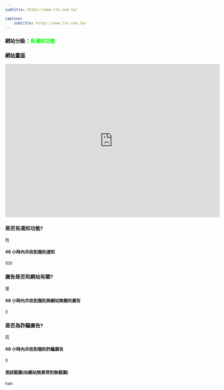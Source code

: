 ```yaml
---
subtitle: https://www.ltn.com.tw/

caption:
	subtitle: https://www.ltn.com.tw/
---
```


<h3>網站分級：<font color="#00FF00">有通知功能</font></h3>

### [網站畫面](https://www.ltn.com.tw/)
<embed src="https://web.archive.org/web/https://www.ltn.com.tw/" style="width:700px; height: 500px;">

### 是否有通知功能?
有

#### 48 小時內共收到幾則通知
100

### 廣告是否和網站有關?
是

#### 48 小時內共收到幾則與網站無關的廣告
0

### 是否為詐騙廣告?
否

#### 48 小時內共收到幾則詐騙廣告
0

#### 測試截圖(如網站無異常則無截圖)
nan

